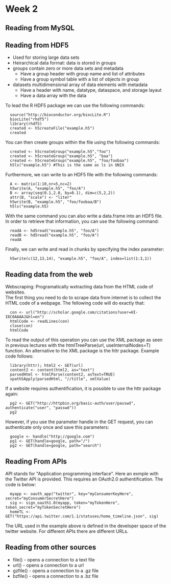 # Week 2  
## Reading from MySQL  

## Reading from HDF5  

* Used for storing large data sets  
* Heirarchical data format: data is stored in groups  
* groups contain zero or more data sets and metadata  
  * Have a group header with group name and list of attributes  
  * Have a group symbol table with a list of objects in group  
* datasets multidimensional array of data elements with metadata  
  * Have a header with name, datatype, dataspace, and storage layaut  
  * Have a data array with the data  

To lead the R HDF5 package we can use the following commands:  

```
  source("http://bioconductor.org/biocLite.R")
  biocLite("rhdf5")
  library(rhdf5)
  created <- h5createFile("example.h5")
  created
```  

You can then create groups within the file using the following commands:  

```
  created <- h5createGroup("example.h5","foo")
  created <- h5createGroup("example.h5", "baa")
  created <- h5createGroup("example.h5", "foo/foobaa")
  h5ls("example.h5") #This is the same as ls in UNIX
```  
Furthermore, we can write to an HDF5 file with the following commands:  

```
  A <- matrix(1:10,nr=5,nc=2)
  h5write(A, "example.h5", "foo/A")
  B <- array(seq(0.1,2.0, by=0.1), dim=c(5,2,2))
  attr(B, "scale") <- "liter"
  h5write(B, "example.h5", "foo/foobaa/B")
  h5ls("example.h5)
```  

With the same command you can also write a data.frame into an HDF5 file. In order to retrieve that information, you can use the following command:  

```
  readA <- hd5read("example.h5", "foo/A")
  readB <- hd5read("example.h5", "foo/A")
  readA
```   

Finally, we can write and read in chunks by specifying the index parameter:  

```
  h5write(c(12,13,14), "example.h5", "foo/A", index=list(1:3,1))
```  

## Reading data from the web  

Webscraping: Programatically wxtracting data from the HTML code of websites.  
The first thing you need to do to scrape data from internet is to collect the HTML code of a webpage. The fellowing code will do exactly that:  

```
  con <- url("http://scholar.google.com/citations?user=HI-I6C0AAAAJ&hl=en")
  htmlCode <- readLines(con)
  close(con)
  htmlCode
```  

To read the output of this operation you can use the XML package as seen in previous lectures with the htmlTreeParse(url, useInternalNodes=T) function. An alternative to the XML package is the httr package. Example code follows:  

```
  library(httr); html2 <- GET(url)
  content2 <- content(html2, as="text")
  parsedHtml <- htmlParse(content2, asText=TRUE)
  xpathSApply(parsedHtml, "//title", xmlValue)
```  

If a website requires authentification, it is possible to use the httr package again:  

```
  pg2 <- GET("http://httpbin.org/basic-auth/user/passwd", authenticate("user", "passwd"))
  pg2
```  

However, if you use the parameter handle in the GET request, you can authenticate only once and save this parameters:  

```
  google <- handle("http://google.com")
  pg1 <- GET(handle=google, path="/")
  pg2 <- GET(handle=google, path="search")
```  

## Reading From APIs  
API stands for "Application programming interface". Here an exmple with the Twitter API is provided. This requires an OAuth2.0 authentification. The code is below:  

```
  myapp <- oauth_app("twitter", key="myConsumerKeyHere", secret="myConsumerSecretHere")
  sig <- sign_oauth1.0(myapp, token="myTokenHere", token_secret="myTokenSecretHere")
  homeTL <- GET("https://api.twitter.com/1.1/statuses/home_timeline.json", sig)
```  

The URL used in the example above is defined in the developer space of the twitter website. For different APIs there are different URLs.  

## Reading from other sources  
* file() - opens a connection to a text file  
* url() - opens a connection to a url  
* gzfile() - opens a connection to a .gz file  
* bzfile() - opens a connection to a .bz file  

